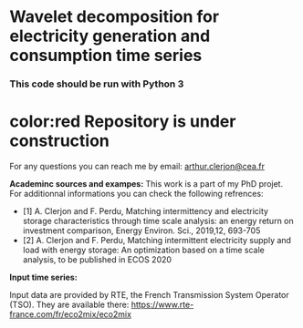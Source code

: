 # Wavelet decomposition for electricity generation and consumption time series
### This code should be run with Python 3

# color:red Repository is under construction

For any questions you can reach me by email: arthur.clerjon@cea.fr

__Academinc sources and exampes:__
This work is a part of my PhD projet. For additionnal informations you can check the following refrences:

- [1] A. Clerjon and F. Perdu, Matching intermittency and electricity storage characteristics through time scale analysis: an energy return on investment comparison, Energy Environ. Sci., 2019,12, 693-705
- [2] A. Clerjon and F. Perdu, Matching intermittent electricity supply and load with energy storage: An optimization based on a time scale analysis, to be published in ECOS 2020

__Input time series:__

Input data are provided by RTE, the French Transmission System Operator (TSO). They are available there: https://www.rte-france.com/fr/eco2mix/eco2mix
